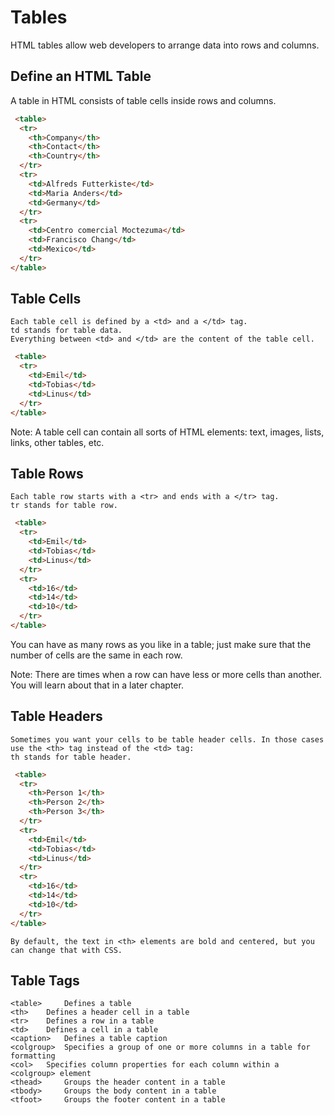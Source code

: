 # Tables

HTML tables allow web developers to arrange data into rows and columns.

## Define an HTML Table
A table in HTML consists of table cells inside rows and columns.

```html
 <table>
  <tr>
    <th>Company</th>
    <th>Contact</th>
    <th>Country</th>
  </tr>
  <tr>
    <td>Alfreds Futterkiste</td>
    <td>Maria Anders</td>
    <td>Germany</td>
  </tr>
  <tr>
    <td>Centro comercial Moctezuma</td>
    <td>Francisco Chang</td>
    <td>Mexico</td>
  </tr>
</table> 
```

## Table Cells
```
Each table cell is defined by a <td> and a </td> tag.
td stands for table data.
Everything between <td> and </td> are the content of the table cell.
```

```html
 <table>
  <tr>
    <td>Emil</td>
    <td>Tobias</td>
    <td>Linus</td>
  </tr>
</table> 
```

Note: A table cell can contain all sorts of HTML elements: text, images, lists, links, other tables, etc.

## Table Rows
```
Each table row starts with a <tr> and ends with a </tr> tag.
tr stands for table row.
```

```html
 <table>
  <tr>
    <td>Emil</td>
    <td>Tobias</td>
    <td>Linus</td>
  </tr>
  <tr>
    <td>16</td>
    <td>14</td>
    <td>10</td>
  </tr>
</table> 
```

You can have as many rows as you like in a table; just make sure that the number of cells are the same in each row.

Note: There are times when a row can have less or more cells than another. You will learn about that in a later chapter.

## Table Headers
```
Sometimes you want your cells to be table header cells. In those cases use the <th> tag instead of the <td> tag:
th stands for table header.
```

```html
 <table>
  <tr>
    <th>Person 1</th>
    <th>Person 2</th>
    <th>Person 3</th>
  </tr>
  <tr>
    <td>Emil</td>
    <td>Tobias</td>
    <td>Linus</td>
  </tr>
  <tr>
    <td>16</td>
    <td>14</td>
    <td>10</td>
  </tr>
</table> 
```

```
By default, the text in <th> elements are bold and centered, but you can change that with CSS.
```

## Table Tags
```
<table> 	Defines a table
<th> 	Defines a header cell in a table
<tr> 	Defines a row in a table
<td> 	Defines a cell in a table
<caption> 	Defines a table caption
<colgroup> 	Specifies a group of one or more columns in a table for formatting
<col> 	Specifies column properties for each column within a <colgroup> element
<thead> 	Groups the header content in a table
<tbody> 	Groups the body content in a table
<tfoot> 	Groups the footer content in a table
```

